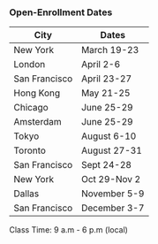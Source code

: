 ### Open-Enrollment Dates

City              |     Dates
----------------- | --------------------
New York          | March 19-23
London            | April 2-6
San Francisco     | April 23-27
Hong Kong         | May 21-25
Chicago           | June 25-29
Amsterdam         | June 25-29
Tokyo             | August 6-10
Toronto           | August 27-31
San Francisco     | Sept 24-28
New York          | Oct 29-Nov 2
Dallas            | November 5-9
San Francisco     | December 3-7

Class Time: 9 a.m - 6 p.m (local)
